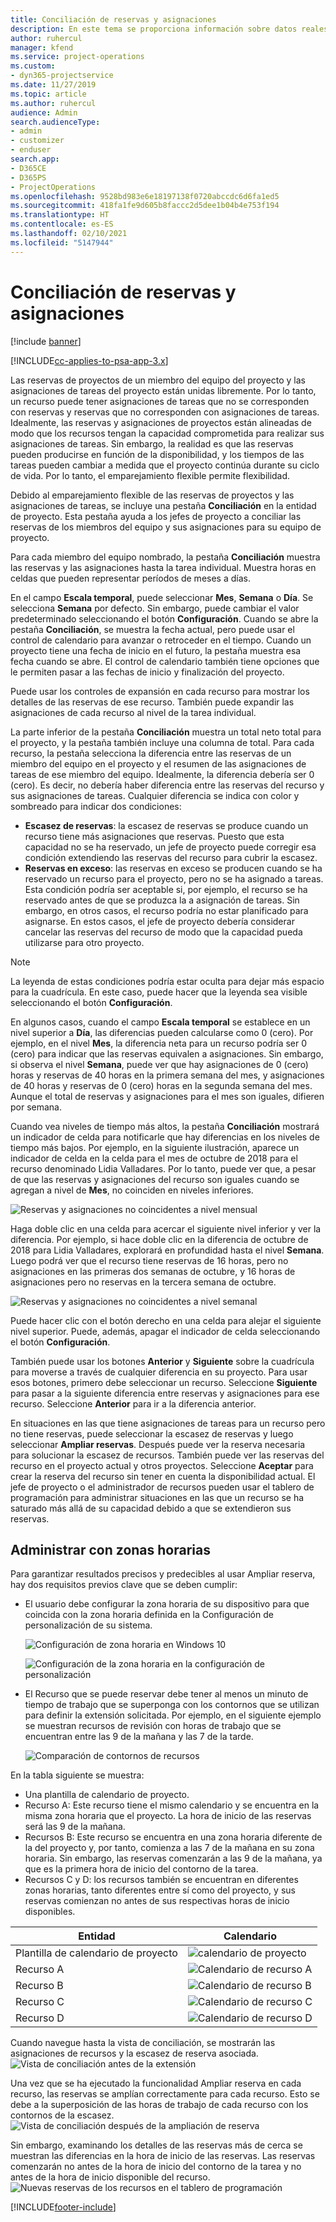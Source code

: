 ```yaml
---
title: Conciliación de reservas y asignaciones
description: En este tema se proporciona información sobre datos reales.
author: ruhercul
manager: kfend
ms.service: project-operations
ms.custom:
- dyn365-projectservice
ms.date: 11/27/2019
ms.topic: article
ms.author: ruhercul
audience: Admin
search.audienceType:
- admin
- customizer
- enduser
search.app:
- D365CE
- D365PS
- ProjectOperations
ms.openlocfilehash: 9528bd983e6e18197138f0720abccdc6d6fa1ed5
ms.sourcegitcommit: 418fa1fe9d605b8faccc2d5dee1b04b4e753f194
ms.translationtype: HT
ms.contentlocale: es-ES
ms.lasthandoff: 02/10/2021
ms.locfileid: "5147944"
---
```

# <a name="reconcile-bookings-and-assignments"></a>Conciliación de reservas y asignaciones

[!include [banner](../includes/psa-now-project-operations.md)]

[!INCLUDE[cc-applies-to-psa-app-3.x](../includes/cc-applies-to-psa-app-3x.md)]

Las reservas de proyectos de un miembro del equipo del proyecto y las asignaciones de tareas del proyecto están unidas libremente. Por lo tanto, un recurso puede tener asignaciones de tareas que no se corresponden con reservas y reservas que no corresponden con asignaciones de tareas. Idealmente, las reservas y asignaciones de proyectos están alineadas de modo que los recursos tengan la capacidad comprometida para realizar sus asignaciones de tareas. Sin embargo, la realidad es que las reservas pueden producirse en función de la disponibilidad, y los tiempos de las tareas pueden cambiar a medida que el proyecto continúa durante su ciclo de vida. Por lo tanto, el emparejamiento flexible permite flexibilidad.

Debido al emparejamiento flexible de las reservas de proyectos y las asignaciones de tareas, se incluye una pestaña **Conciliación** en la entidad de proyecto. Esta pestaña ayuda a los jefes de proyecto a conciliar las reservas de los miembros del equipo y sus asignaciones para su equipo de proyecto.

Para cada miembro del equipo nombrado, la pestaña **Conciliación** muestra las reservas y las asignaciones hasta la tarea individual. Muestra horas en celdas que pueden representar períodos de meses a días.

En el campo **Escala temporal**, puede seleccionar **Mes**, **Semana** o **Día**. Se selecciona **Semana** por defecto. Sin embargo, puede cambiar el valor predeterminado seleccionando el botón **Configuración**. Cuando se abre la pestaña **Conciliación**, se muestra la fecha actual, pero puede usar el control de calendario para avanzar o retroceder en el tiempo. Cuando un proyecto tiene una fecha de inicio en el futuro, la pestaña muestra esa fecha cuando se abre. El control de calendario también tiene opciones que le permiten pasar a las fechas de inicio y finalización del proyecto.

Puede usar los controles de expansión en cada recurso para mostrar los detalles de las reservas de ese recurso. También puede expandir las asignaciones de cada recurso al nivel de la tarea individual.

La parte inferior de la pestaña **Conciliación** muestra un total neto total para el proyecto, y la pestaña también incluye una columna de total. Para cada recurso, la pestaña selecciona la diferencia entre las reservas de un miembro del equipo en el proyecto y el resumen de las asignaciones de tareas de ese miembro del equipo. Idealmente, la diferencia debería ser 0 (cero). Es decir, no debería haber diferencia entre las reservas del recurso y sus asignaciones de tareas. Cualquier diferencia se indica con color y sombreado para indicar dos condiciones:

- **Escasez de reservas**: la escasez de reservas se produce cuando un recurso tiene más asignaciones que reservas. Puesto que esta capacidad no se ha reservado, un jefe de proyecto puede corregir esa condición extendiendo las reservas del recurso para cubrir la escasez.
- **Reservas en exceso**: las reservas en exceso se producen cuando se ha reservado un recurso para el proyecto, pero no se ha asignado a tareas. Esta condición podría ser aceptable si, por ejemplo, el recurso se ha reservado antes de que se produzca la a asignación de tareas. Sin embargo, en otros casos, el recurso podría no estar planificado para asignarse. En estos casos, el jefe de proyecto debería considerar cancelar las reservas del recurso de modo que la capacidad pueda utilizarse para otro proyecto.

> [!NOTE]
> La leyenda de estas condiciones podría estar oculta para dejar más espacio para la cuadrícula. En este caso, puede hacer que la leyenda sea visible seleccionando el botón **Configuración**.

En algunos casos, cuando el campo **Escala temporal** se establece en un nivel superior a **Día**, las diferencias pueden calcularse como 0 (cero). Por ejemplo, en el nivel **Mes**, la diferencia neta para un recurso podría ser 0 (cero) para indicar que las reservas equivalen a asignaciones. Sin embargo, si observa el nivel **Semana**, puede ver que hay asignaciones de 0 (cero) horas y reservas de 40 horas en la primera semana del mes, y asignaciones de 40 horas y reservas de 0 (cero) horas en la segunda semana del mes. Aunque el total de reservas y asignaciones para el mes son iguales, difieren por semana.

Cuando vea niveles de tiempo más altos, la pestaña **Conciliación** mostrará un indicador de celda para notificarle que hay diferencias en los niveles de tiempo más bajos. Por ejemplo, en la siguiente ilustración, aparece un indicador de celda en la celda para el mes de octubre de 2018 para el recurso denominado Lidia Valladares. Por lo tanto, puede ver que, a pesar de que las reservas y asignaciones del recurso son iguales cuando se agregan a nivel de **Mes**, no coinciden en niveles inferiores.

![Reservas y asignaciones no coincidentes a nivel mensual](media/reconcile-assignments-01.JPG)

Haga doble clic en una celda para acercar el siguiente nivel inferior y ver la diferencia. Por ejemplo, si hace doble clic en la diferencia de octubre de 2018 para Lidia Valladares, explorará en profundidad hasta el nivel **Semana**. Luego podrá ver que el recurso tiene reservas de 16 horas, pero no asignaciones en las primeras dos semanas de octubre, y 16 horas de asignaciones pero no reservas en la tercera semana de octubre.

![Reservas y asignaciones no coincidentes a nivel semanal](media/reconcile-assignments-02.JPG)

Puede hacer clic con el botón derecho en una celda para alejar el siguiente nivel superior. Puede, además, apagar el indicador de celda seleccionando el botón **Configuración**. 

También puede usar los botones **Anterior** y **Siguiente** sobre la cuadrícula para moverse a través de cualquier diferencia en su proyecto. Para usar esos botones, primero debe seleccionar un recurso. Seleccione **Siguiente** para pasar a la siguiente diferencia entre reservas y asignaciones para ese recurso. Seleccione **Anterior** para ir a la diferencia anterior.

En situaciones en las que tiene asignaciones de tareas para un recurso pero no tiene reservas, puede seleccionar la escasez de reservas y luego seleccionar **Ampliar reservas**. Después puede ver la reserva necesaria para solucionar la escasez de recursos. También puede ver las reservas del recurso en el proyecto actual y otros proyectos. Seleccione **Aceptar** para crear la reserva del recurso sin tener en cuenta la disponibilidad actual. El jefe de proyecto o el administrador de recursos pueden usar el tablero de programación para administrar situaciones en las que un recurso se ha saturado más allá de su capacidad debido a que se extendieron sus reservas.

## <a name="managing-with-time-zones"></a>Administrar con zonas horarias
Para garantizar resultados precisos y predecibles al usar Ampliar reserva, hay dos requisitos previos clave que se deben cumplir:  

- El usuario debe configurar la zona horaria de su dispositivo para que coincida con la zona horaria definida en la Configuración de personalización de su sistema.
 
  ![Configuración de zona horaria en Windows 10](media/reconcile-assignments-03.png)

  ![Configuración de la zona horaria en la configuración de personalización](media/reconcile-assignments-04.png)
 
- El Recurso que se puede reservar debe tener al menos un minuto de tiempo de trabajo que se superponga con los contornos que se utilizan para definir la extensión solicitada. Por ejemplo, en el siguiente ejemplo se muestran recursos de revisión con horas de trabajo que se encuentran entre las 9 de la mañana y las 7 de la tarde. 

  ![Comparación de contornos de recursos](media/reconcile-assignments-05.png)

En la tabla siguiente se muestra:

- Una plantilla de calendario de proyecto.
- Recurso A: Este recurso tiene el mismo calendario y se encuentra en la misma zona horaria que el proyecto. La hora de inicio de las reservas será las 9 de la mañana.
- Recursos B: Este recurso se encuentra en una zona horaria diferente de la del proyecto y, por tanto, comienza a las 7 de la mañana en su zona horaria. Sin embargo, las reservas comenzarán a las 9 de la mañana, ya que es la primera hora de inicio del contorno de la tarea.
- Recursos C y D: los recursos también se encuentran en diferentes zonas horarias, tanto diferentes entre sí como del proyecto, y sus reservas comienzan no antes de sus respectivas horas de inicio disponibles.

|Entidad  |Calendario  |
|-|-|
|Plantilla de calendario de proyecto   | ![calendario de proyecto](media/reconcile-assignments-06.png) |
|Recurso A  | ![Calendario de recurso A](media/reconcile-assignments-06.png) |
|Recurso B  |  ![Calendario de recurso B](media/reconcile-assignments-07.png) |
|Recurso C  |  ![Calendario de recurso C](media/reconcile-assignments-08.png) |
|Recurso D  | ![Calendario de recurso D](media/reconcile-assignments-09.png)  |
 
Cuando navegue hasta la vista de conciliación, se mostrarán las asignaciones de recursos y la escasez de reserva asociada.
 ![Vista de conciliación antes de la extensión](media/reconcile-assignments-10.png)

Una vez que se ha ejecutado la funcionalidad Ampliar reserva en cada recurso, las reservas se amplían correctamente para cada recurso. Esto se debe a la superposición de las horas de trabajo de cada recurso con los contornos de la escasez.
 ![Vista de conciliación después de la ampliación de reserva](media/reconcile-assignments-11.png) 

Sin embargo, examinando los detalles de las reservas más de cerca se muestran las diferencias en la hora de inicio de las reservas. Las reservas comenzarán no antes de la hora de inicio del contorno de la tarea y no antes de la hora de inicio disponible del recurso.
 ![Nuevas reservas de los recursos en el tablero de programación](media/reconcile-assignments-12.png)


[!INCLUDE[footer-include](../includes/footer-banner.md)]